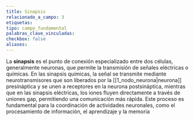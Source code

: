 ```yaml
---
title: Sinapsis
relacionado_a_campo: 3
etiquetas: 
tipo: campo_fundamental
palabras_clave_vinculadas: 
checkbox: false
aliases:
---
```

La **sinapsis** es el punto de conexión especializado entre dos células, generalmente neuronas, que permite la transmisión de señales eléctricas o químicas. En las sinapsis químicas, la señal se transmite mediante neurotransmisores que son liberados por la [[1_nodo_neurona|neurona]] presináptica y se unen a receptores en la neurona postsináptica, mientras que en las sinapsis eléctricas, los iones fluyen directamente a través de uniones gap, permitiendo una comunicación más rápida. Este proceso es fundamental para la coordinación de actividades neuronales, como el procesamiento de información, el aprendizaje y la memoria